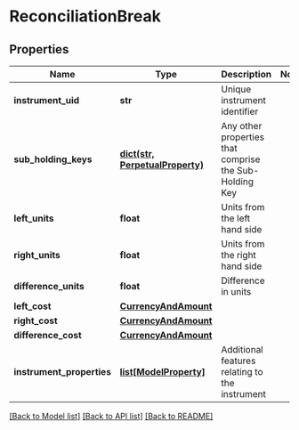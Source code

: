 # ReconciliationBreak

## Properties
Name | Type | Description | Notes
------------ | ------------- | ------------- | -------------
**instrument_uid** | **str** | Unique instrument identifier | 
**sub_holding_keys** | [**dict(str, PerpetualProperty)**](PerpetualProperty.md) | Any other properties that comprise the Sub-Holding Key | 
**left_units** | **float** | Units from the left hand side | 
**right_units** | **float** | Units from the right hand side | 
**difference_units** | **float** | Difference in units | 
**left_cost** | [**CurrencyAndAmount**](CurrencyAndAmount.md) |  | 
**right_cost** | [**CurrencyAndAmount**](CurrencyAndAmount.md) |  | 
**difference_cost** | [**CurrencyAndAmount**](CurrencyAndAmount.md) |  | 
**instrument_properties** | [**list[ModelProperty]**](ModelProperty.md) | Additional features relating to the instrument | 

[[Back to Model list]](../README.md#documentation-for-models) [[Back to API list]](../README.md#documentation-for-api-endpoints) [[Back to README]](../README.md)


